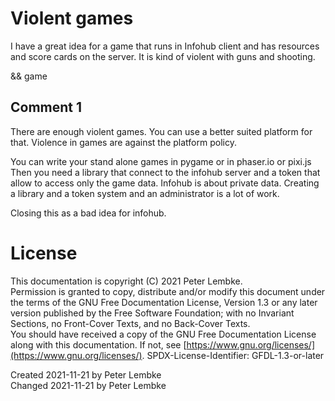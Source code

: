 # Violent games
I have a great idea for a game that runs in Infohub client and has resources and score cards on the server.
It is kind of violent with guns and shooting.

&& game

## Comment 1
There are enough violent games. You can use a better suited platform for that.
Violence in games are against the platform policy.

You can write your stand alone games in pygame or in phaser.io or pixi.js
Then you need a library that connect to the infohub server and a token that allow to access only the game data.
Infohub is about private data. Creating a library and a token system and an administrator is a lot of work.

Closing this as a bad idea for infohub.

# License
This documentation is copyright (C) 2021 Peter Lembke.  
Permission is granted to copy, distribute and/or modify this document under the terms of the GNU Free Documentation License, Version 1.3 or any later version published by the Free Software Foundation; with no Invariant Sections, no Front-Cover Texts, and no Back-Cover Texts.  
You should have received a copy of the GNU Free Documentation License along with this documentation. If not, see [https://www.gnu.org/licenses/](https://www.gnu.org/licenses/).  SPDX-License-Identifier: GFDL-1.3-or-later

Created 2021-11-21 by Peter Lembke  
Changed 2021-11-21 by Peter Lembke  
